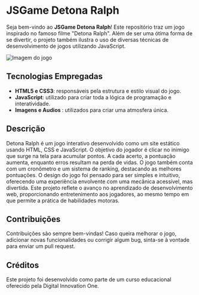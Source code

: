 <h1>JSGame Detona Ralph</h1>

<p>Seja bem-vindo ao <strong>JSGame Detona Ralph</strong>! Este repositório traz um jogo inspirado no famoso filme "Detona Ralph". Além de ser uma ótima forma de se divertir, o projeto também ilustra o uso de diversas 
  técnicas de desenvolvimento de jogos utilizando JavaScript.</p>

![Imagem do jogo](https://i.postimg.cc/76svXw3r/1.png)


<h2>Tecnologias Empregadas</h2>
<ul>
  <li><strong>HTML5 e CSS3</strong>: responsáveis pela estrutura e estilo visual do jogo.</li>
  <li><strong>JavaScript</strong>: utilizado para criar toda a lógica de programação e interatividade.</li>
  <li><strong>Imagens e Audios </strong>: utilizados para criar uma atmosfera única.</li>
</ul>

<h2>Descrição</h2>
Detona Ralph é um jogo interativo desenvolvido como um site estático usando HTML, CSS e JavaScript. O objetivo do jogador é clicar no inimigo que surge na tela para acumular pontos. A cada acerto, a pontuação aumenta, enquanto erros resultam na perda de vidas. O jogo também conta com um cronômetro e um sistema de ranking, destacando as melhores pontuações.
O design do jogo foi pensado para ser simples e intuitivo, oferecendo uma experiência envolvente com uma mecânica acessível, mas divertida. Este projeto reflete o avanço no aprendizado de desenvolvimento web, proporcionando entretenimento aos jogadores, ao mesmo tempo em que permite a prática de habilidades motoras.

<h2>Contribuições</h2>
<p>Contribuições são sempre bem-vindas! Caso queira melhorar o jogo, adicionar novas funcionalidades ou corrigir algum bug, sinta-se à vontade para enviar um pull request.</p>

<h2>Créditos</h2>
<p>Este projeto foi desenvolvido como parte de um curso educacional oferecido pela Digital Innovation One.</p>
